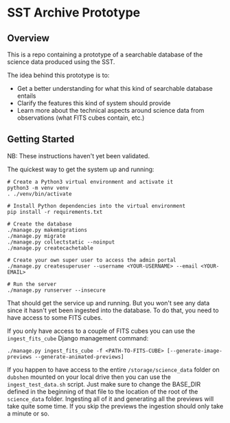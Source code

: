 # SST Archive Prototype

## Overview

This is a repo containing a prototype of a searchable database of the science data produced using the SST.

The idea behind this prototype is to:
 
 * Get a better understanding for what this kind of searchable database entails
 * Clarify the features this kind of system should provide
 * Learn more about the technical aspects around science data from observations (what FITS cubes contain, etc.)

## Getting Started

NB: These instructions haven't yet been validated.

The quickest way to get the system up and running:

    # Create a Python3 virtual environment and activate it
    python3 -m venv venv
    . ./venv/bin/activate
    
    # Install Python dependencies into the virtual environment
    pip install -r requirements.txt

    # Create the database
    ./manage.py makemigrations
    ./manage.py migrate
    ./manage.py collectstatic --noinput
    ./manage.py createcachetable

    # Create your own super user to access the admin portal
    ./manage.py createsuperuser --username <YOUR-USERNAME> --email <YOUR-EMAIL>
    
    # Run the server
    ./manage.py runserver --insecure

That should get the service up and running. But you won't see any data since it hasn't yet
been ingested into the database. To do that, you need to have access to some FITS cubes.

If you only have access to a couple of FITS cubes you can use the `ingest_fits_cube` Django
management command:

    ./manage.py ingest_fits_cube -f <PATH-TO-FITS-CUBE> [--generate-image-previews --generate-animated-previews]

If you happen to have access to the entire `/storage/science_data` folder on `dubshen` mounted on your local drive then
you can use the `ingest_test_data.sh` script. Just make sure to change the BASE_DIR defined in the beginning of that
file to the location of the root of the `science_data` folder. Ingesting all of it and generating all the previews will
take quite some time. If you skip the previews the ingestion should only take a minute or so.
